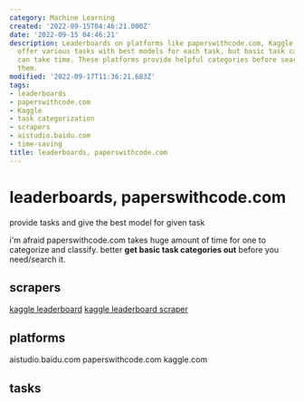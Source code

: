 ```yaml
---
category: Machine Learning
created: '2022-09-15T04:46:21.000Z'
date: '2022-09-15 04:46:21'
description: Leaderboards on platforms like paperswithcode.com, Kaggle, and aistudio.baidu.com
  offer various tasks with best models for each task, but basic task categorization
  can take time. These platforms provide helpful categories before searching or needing
  them.
modified: '2022-09-17T11:36:21.683Z'
tags:
- leaderboards
- paperswithcode.com
- Kaggle
- task categorization
- scrapers
- aistudio.baidu.com
- time-saving
title: leaderboards, paperswithcode.com
---
```


# leaderboards, paperswithcode.com

provide tasks and give the best model for given task

i'm afraid paperswithcode.com takes huge amount of time for one to categorize and classify. better **get basic task categories out** before you need/search it.

## scrapers

[kaggle leaderboard](https://github.com/smbdsbrain/kaggle-leaderboard)
[kaggle leaderboard scraper](https://github.com/cyansoul/kaggle-leaderboard-scraper)

## platforms

aistudio.baidu.com
paperswithcode.com
kaggle.com

## tasks
